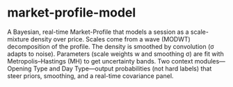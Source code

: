 # market-profile-model
A Bayesian, real-time Market-Profile that models a session as a scale-mixture density over price. 
Scales come from a wave (MODWT) decomposition of the profile. 
The density is smoothed by convolution (σ adapts to noise). 
Parameters (scale weights w and smoothing σ) are fit with Metropolis–Hastings (MH) to get uncertainty bands. 
Two context modules—Opening Type and Day Type—output probabilities (not hard labels) that steer priors, smoothing, and a real-time covariance panel. 
